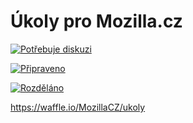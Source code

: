 # Úkoly pro Mozilla.cz

[![Potřebuje diskuzi](https://badge.waffle.io/MozillaCZ/ukoly.svg?label=backlog&title=Potřebuje%20diskuzi)](https://waffle.io/MozillaCZ/ukoly)

[![Připraveno](https://badge.waffle.io/MozillaCZ/ukoly.svg?label=ready&title=Připraveno)](https://waffle.io/MozillaCZ/ukoly)

[![Rozděláno](https://badge.waffle.io/MozillaCZ/ukoly.svg?label=in%20progress&title=Rozděláno)](https://waffle.io/MozillaCZ/ukoly)

https://waffle.io/MozillaCZ/ukoly
